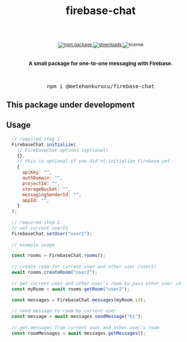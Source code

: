 <div align="center">
  <h1>
    <br/>
    <br />
    firebase-chat
    <br />
    <br />
  </h1>
  <sup>
    <br />
    <a href="https://www.npmjs.com/package/@metehankurucu/firebase-chat">
       <img src="https://img.shields.io/npm/v/@metehankurucu/firebase-chat?color=%231ABC9C" alt="npm package" />
    </a>
    <a href="https://www.npmjs.com/package/@metehankurucu/firebase-chats">
      <img src="https://img.shields.io/npm/dm/@metehankurucu/firebase-chat?color=%232ECC71" alt="downloads" />
    </a>
    <a>
      <img src="https://img.shields.io/npm/l/@metehankurucu/firebase-chat" alt="license" />
    </a>
    <br />
    <br />
    <h3>
    A small package for one-to-one messaging with Firebase.
    </h3>
  </sup>
  <br />
  <pre>npm i @metehankurucu/firebase-chat</pre>
</div>

## This package under development

## Usage

```js
  // required step 1
  FirebaseChat.initialize(
    // FirebaseChat options (optional)
    {},
    // this is optional if you did'nt initialize firebase yet
    {
      apiKey: "",
      authDomain: "",
      projectId: "",
      storageBucket: "",
      messagingSenderId: "",
      appId: "",
    }
  );
   
  // required step 2
  // set current userId
  FirebaseChat.setUser("user1");
  
  // example usage

  const rooms = FirebaseChat.rooms();
  
  // create room for current user and other user (user2)
  await rooms.createRoom("user2");
  
  // get current user and other user's room by pass other user ıd
  const myRoom = await rooms.getRoom("user2");
  
  const messages = FirebaseChat.messages(myRoom.id);

  // send message to room by current user
  const message = await messages.sendMessage("hi");
   
  // get messages from current user and other user's room
  const roomMessages = await messages.getMessages();
  
```
